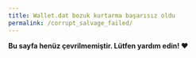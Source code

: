 ```yaml
---
title: Wallet.dat bozuk kurtarma başarısız oldu
permalink: /corrupt_salvage_failed/
---
```


**Bu sayfa henüz çevrilmemiştir. Lütfen yardım edin! ❤**
